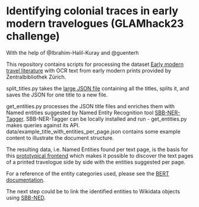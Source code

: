 # Identifying colonial traces in early modern travelogues (GLAMhack23 challenge)

With the help of @Ibrahim-Halil-Kuray and @guenterh

This repository contains scripts for processing the dataset [Early modern travel literature](https://opendata.swiss/en/dataset/gedruckte-reiseberichte-des-16-bis-19-jh) with OCR text from early modern prints provided by Zentralbibliothek Zürich.

split_titles.py takes the [large JSON file](https://opendata.swiss/en/dataset/gedruckte-reiseberichte-des-16-bis-19-jh/resource/21d83a08-363c-442f-8fee-b87af8dc76e8) containing all the titles, splits it, and saves the JSON for one title to a new file. 

get_entities.py processes the JSON title files and enriches them with Named entities suggested by Named Entity Recognition tool [SBB-NER-Tagger](https://github.com/qurator-spk/sbb_ner). SBB-NER-Tagger can be locally installed and run - get_entities.py makes queries against its API. data/example_title_with_entities_per_page.json contains some example content to illustrate the document structure.

The resulting data, i.e. Named Entities found per text page, is the basis for this [prototypical frontend](https://github.com/Ibrahim-Halil-Kuray/Glam-Hack-2023) which makes it possible to discover the text pages of a printed travelogue side by side with the entities suggested per page.

For a reference of the entity categories used, please see the [BERT documentation](https://huggingface.co/dslim/bert-base-NER).

The next step could be to link the identified entities to Wikidata objects using [SBB-NED](https://github.com/qurator-spk/sbb_ned).
